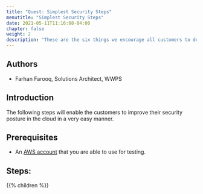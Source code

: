 ```yaml
---
title: "Quest: Simplest Security Steps"
menutitle: "Simplest Security Steps"
date: 2021-05-11T11:16:08-04:00
chapter: false
weight: 2
description: "These are the six things we encourage all customers to do to improve their security in the cloud."
---
```




## Authors

* Farhan Farooq, Solutions Architect, WWPS

## Introduction

The following steps will enable the customers to improve their security posture in the cloud in a very easy manner.

## Prerequisites

- An [AWS account](https://portal.aws.amazon.com/gp/aws/developer/registration/index.html) that you are able to use for testing.

## Steps:

{{% children  %}}



